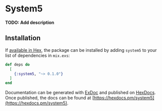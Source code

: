 # System5

**TODO: Add description**

## Installation

If [available in Hex](https://hex.pm/docs/publish), the package can be installed
by adding `system5` to your list of dependencies in `mix.exs`:

```elixir
def deps do
  [
    {:system5, "~> 0.1.0"}
  ]
end
```

Documentation can be generated with [ExDoc](https://github.com/elixir-lang/ex_doc)
and published on [HexDocs](https://hexdocs.pm). Once published, the docs can
be found at [https://hexdocs.pm/system5](https://hexdocs.pm/system5).

